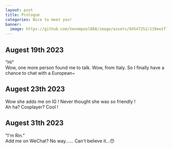```yaml
---
layout: post
title: Prologue
categories: Nice to meet you!
banner:
  image: https://github.com/Venompool888/image/assets/94547252/119ee1f7-84a6-427f-b961-bc8e108070e0
---
```


## Augest 19th 2023
"Hi"  
Wow, one more person found me to talk. Wow, from Italy. So I finally have a chance to chat with a European~  

## Augest 23th 2023
Wow she adds me on IG ! Never thought she was so friendly !  
Ah ha? Cosplayer? Cool !  

## Augest 31th 2023
"I'm Rin."  
Add me on WeChat? No way...... Can't believe it...😯  

